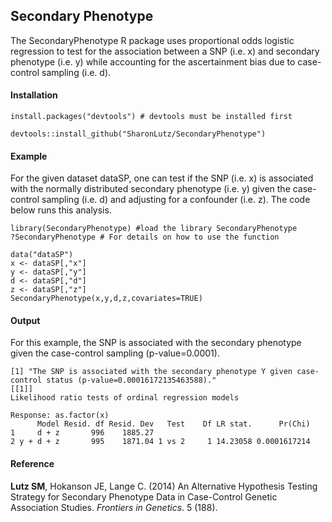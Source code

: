## Secondary Phenotype
The SecondaryPhenotype R package uses proportional odds logistic regression to test for the association between a SNP (i.e. x) and secondary phenotype (i.e. y) while accounting for the ascertainment bias due to case-control sampling (i.e. d).
#### Installation
```
install.packages("devtools") # devtools must be installed first

devtools::install_github("SharonLutz/SecondaryPhenotype")
```
#### Example
For the given dataset dataSP, one can test if the SNP (i.e. x) is associated with the normally distributed secondary phenotype (i.e. y) given the case-control sampling (i.e. d)  and adjusting for a confounder (i.e. z). The code below runs this analysis.
```
library(SecondaryPhenotype) #load the library SecondaryPhenotype
?SecondaryPhenotype # For details on how to use the function

data("dataSP")
x <- dataSP[,"x"]
y <- dataSP[,"y"]
d <- dataSP[,"d"]
z <- dataSP[,"z"]
SecondaryPhenotype(x,y,d,z,covariates=TRUE)
```

#### Output
For this example, the SNP is associated with the secondary phenotype given the case-control sampling (p-value=0.0001).

```
[1] "The SNP is associated with the secondary phenotype Y given case-control status (p-value=0.00016172135463588)."
[[1]]
Likelihood ratio tests of ordinal regression models

Response: as.factor(x)
      Model Resid. df Resid. Dev   Test    Df LR stat.      Pr(Chi)
1     d + z       996    1885.27                                   
2 y + d + z       995    1871.04 1 vs 2     1 14.23058 0.0001617214
```

#### Reference
**Lutz SM**, Hokanson JE, Lange C. (2014) An Alternative Hypothesis Testing Strategy for Secondary Phenotype Data in Case-Control Genetic Association Studies. *Frontiers in Genetics*. 5 (188).

